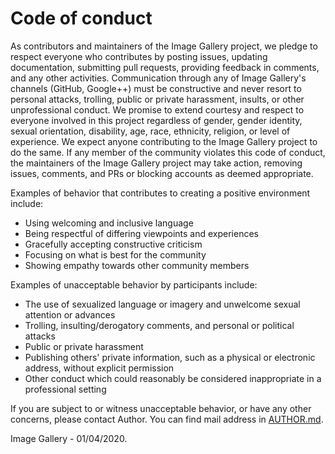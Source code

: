 # Code of conduct
As contributors and maintainers of the Image Gallery project, we pledge to respect everyone who contributes by posting issues, updating documentation, submitting pull requests, providing feedback in comments, and any other activities.
Communication through any of Image Gallery's channels (GitHub, Google++) must be constructive and never resort to personal attacks, trolling, public or private harassment, insults, or other unprofessional conduct.
We promise to extend courtesy and respect to everyone involved in this project regardless of gender, gender identity, sexual orientation, disability, age, race, ethnicity, religion, or level of experience. We expect anyone contributing to the Image Gallery project to do the same.
If any member of the community violates this code of conduct, the maintainers of the Image Gallery project may take action, removing issues, comments, and PRs or blocking accounts as deemed appropriate.

Examples of behavior that contributes to creating a positive environment include:

- Using welcoming and inclusive language
- Being respectful of differing viewpoints and experiences
- Gracefully accepting constructive criticism
- Focusing on what is best for the community
- Showing empathy towards other community members

Examples of unacceptable behavior by participants include:

- The use of sexualized language or imagery and unwelcome sexual attention or advances
- Trolling, insulting/derogatory comments, and personal or political attacks
- Public or private harassment
- Publishing others' private information, such as a physical or electronic address, without explicit permission
- Other conduct which could reasonably be considered inappropriate in a professional setting

If you are subject to or witness unacceptable behavior, or have any other concerns, please contact Author. You can find mail address in [AUTHOR.md](https://github.com/HETIC-MT-P2021/aio-group6-proj01/blob/markdown/AUTHOR.md).

Image Gallery - 01/04/2020.
